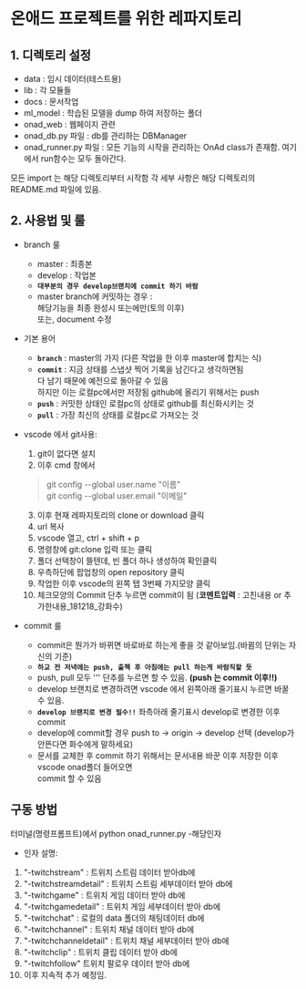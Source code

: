 # 온애드 프로젝트를 위한 레파지토리

## 1. 디렉토리 설정

* data : 임시 데이터(테스트용)
* lib : 각 모듈들
* docs : 문서작업
* ml_model : 학습된 모델을 dump 하여 저장하는 폴더
* onad_web : 웹페이지 관련
* onad_db.py 파일 : db를 관리하는 DBManager
* onad_runner.py 파일 : 모든 기능의 시작을 관리하는 OnAd class가 존재함.
  여기에서 run함수는 모두 돌아간다.

모든 import 는 해당 디렉토리부터 시작함
각 세부 사항은 해당 디렉토리의 README.md 파일에 있음.

## 2. 사용법 및 룰

* branch 룰
  - master : 최종본
  - develop : 작업본
  - **`대부분의 경우 develop브랜치에 commit 하기 바람`**
  - master branch에 커밋하는 경우 :  
    해당기능을 최종 완성시 또는에만(토의 이후)  
    또는, document 수정

* 기본 용어
  - **`branch`** : master의 가지 (다른 작업을 한 이후 master에 합치는 식)
  - **`commit`** : 지금 상태를 스냅샷 찍어 기록을 남긴다고 생각하면됨  
    다 남기 때문에 예전으로 돌아갈 수 있음  
    하지만 이는 로컬pc에서만 저장됨 github에 올리기 위해서는 push
  - **`push`** : 커밋한 상태인 로컬pc의 상태로 github를 최신화시키는 것
  - **`pull`** : 가장 최신의 상태를 로컬pc로 가져오는 것

* vscode 에서 git사용:
  1. git이 없다면 설치
  2. 이후 cmd 창에서
    > git config --global user.name "이름"<br>
    > git config --global user.email "이메일"  
  3. 이후 현재 레파지토리의 clone or download 클릭
  4. url 복사
  5. vscode 열고, ctrl + shift + p
  6. 명령창에 git:clone 입력 또는 클릭
  7. 폴더 선택창이 뜰텐데, 빈 폴더 하나 생성하여 확인클릭
  8. 우측하단에 팝업창의 open repository 클릭
  9. 작업한 이후 vscode의 왼쪽 탭 3번째 가지모양 클릭
  10. 체크모양의 Commit 단추 누르면 commit이 됨 (**코멘트입력** : 고친내용 or 추가한내용_181218_강화수)
  
* commit 룰
  - commit은 뭔가가 바뀌면 바로바로 하는게 좋을 것 같아보임.(바뀜의 단위는 자신의 기준)
  - **`하교 전 저녁에는 push, 출첵 후 아침에는 pull 하는게 바람직할 듯`**
  - push, pull 모두 ''' 단추를 누르면 할 수 있음. **(push 는 commit 이후!!)**
  - develop 브랜치로 변경하려면 vscode 에서 왼쪽아래 줄기표시 누르면 바꿀 수 있음.
  - **`develop 브랜치로 변경 필수!!`** 좌측아래 줄기표시 develop로 변경한 이후 commit
  - develop에 commit할 경우 push to -> origin -> develop 선택 (develop가 안뜬다면 화수에게 말하세요)
  - 문서를 교체한 후 commit 하기 위해서는 문서내용 바꾼 이후 저장한 이후 vscode onad폴더 들어오면  
    commit 할 수 있음

## 구동 방법
  터미널(명령프롬프트)에서 python onad_runner.py -해당인자
  - 인자 설명: 
  1. "-twitchstream" : 트위치 스트림 데이터 받아db에
  2. "-twitchstreamdetail" : 트위치 스트림 세부데이터 받아 db에
  3. "-twitchgame" : 트위치 게임 데이터 받아 db에
  4. "-twitchgamedetail" : 트위치 게임 세부데이터 받아 db에
  5. "-twitchchat" : 로컬의 data 폴더의 채팅데이터 db에
  6. "-twitchchannel" : 트위치 채널 데이터 받아 db에
  7. "-twitchchanneldetail" : 트위치 채널 세부데이터 받아 db에
  8. "-twitchclip" : 트위치 클립 데이터 받아 db에
  9. "-twitchfollow" 트위치 팔로우 데이터 받아 db에
  10. 이후 지속적 추가 예정임.